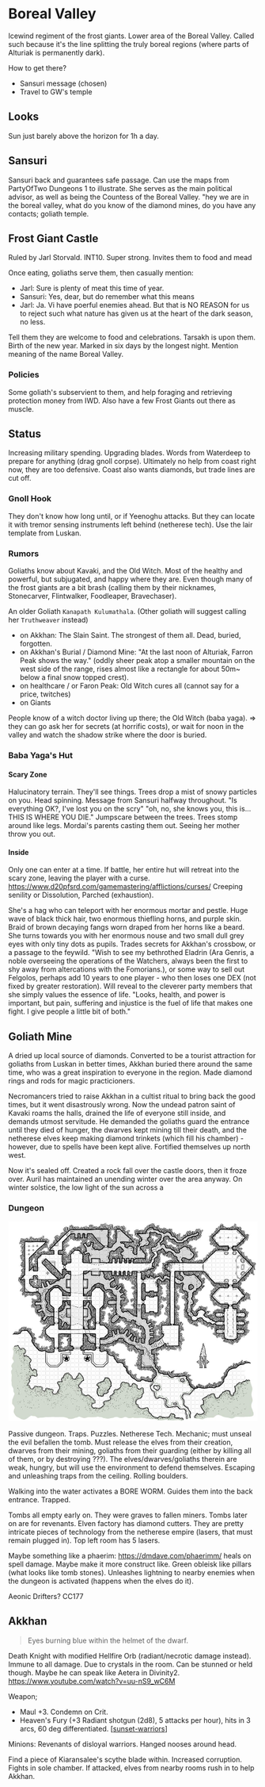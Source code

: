 # Boreal Valley
Icewind regiment of the frost giants. Lower area of the Boreal Valley.
Called such because it's the line splitting the truly boreal regions (where parts of Alturiak is permanently dark).

How to get there?
- Sansuri message (chosen)
- Travel to GW's temple

## Looks
Sun just barely above the horizon for 1h a day.

## Sansuri
Sansuri back and guarantees safe passage. Can use the maps from PartyOfTwo Dungeons 1 to illustrate. She serves as the main political advisor, as well as being the Countess of the Boreal Valley.
"hey we are in the boreal valley, what do you know of the diamond mines, do you have any contacts; goliath temple.

## Frost Giant Castle
Ruled by Jarl Storvald. INT10. Super strong.
Invites them to food and mead

Once eating, goliaths serve them, then casually mention:
- Jarl: Sure is plenty of meat this time of year.
- Sansuri: Yes, dear, but do remember what this means
- Jarl: Ja. Vi have poerful enemies ahead. But that is NO REASON for us to reject such what nature has given us at the heart of the dark season, no less.

Tell them they are welcome to food and celebrations. Tarsakh is upon them. Birth of the new year. Marked in six days by the longest night. Mention meaning of the name Boreal Valley.

### Policies
Some goliath's subservient to them, and help foraging and retrieving protection money from IWD. Also have a few Frost Giants out there as muscle.

## Status
Increasing military spending. Upgrading blades. Words from Waterdeep to prepare for anything (drag gnoll corpse).
Ultimately no help from coast right now, they are too defensive.
Coast also wants diamonds, but trade lines are cut off.

### Gnoll Hook
They don't know how long until, or if Yeenoghu attacks. But they can locate it with tremor sensing instruments left behind (netherese tech). Use the lair template from Luskan.

### Rumors
Goliaths know about Kavaki, and the Old Witch. Most of the healthy and powerful, but subjugated, and happy where they are. Even though many of the frost giants are a bit brash (calling them by their nicknames, Stonecarver, Flintwalker, Foodleaper, Bravechaser).

An older Goliath `Kanapath Kulumathala`. (Other goliath will suggest calling her `Truthweaver` instead)

- on Akkhan: The Slain Saint. The strongest of them all. Dead, buried, forgotten.
- on Akkhan's Burial / Diamond Mine: "At the last noon of Alturiak, Farron Peak shows the way." (oddly sheer peak atop a smaller mountain on the west side of the range, rises almost like a rectangle for about 50m~ below a final snow topped crest).
- on healthcare / or Faron Peak: Old Witch cures all (cannot say for a price, twitches)
- on Giants

People know of a witch doctor living up there; the Old Witch (baba yaga).
=> they can go ask her for secrets (at horrific costs), or wait for noon in the valley and watch the shadow strike where the door is buried.


### Baba Yaga's Hut
#### Scary Zone
Halucinatory terrain. They'll see things. Trees drop a mist of snowy particles on you. Head spinning. Message from Sansuri halfway throughout. "Is everything OK?, I've lost you on the scry"
    "oh, no, she knows you, this is... THIS IS WHERE YOU DIE."
Jumpscare between the trees. Trees stomp around like legs.
Mordai's parents casting them out. Seeing her mother throw you out.

#### Inside
Only one can enter at a time. If battle, her entire hut will retreat into the scary zone, leaving the player with a curse.
https://www.d20pfsrd.com/gamemastering/afflictions/curses/
Creeping senility or Dissolution, Parched (exhaustion).

She's a hag who can teleport with her enormous mortar and pestle.
Huge wave of black thick hair, two  enormous thiefling horns, and purple skin. Braid of brown decaying fangs worn draped from her horns like a beard. She turns towards you with her enormous nouse and two small dull grey eyes with only tiny dots as pupils.
Trades secrets for Akkhan's crossbow, or a passage to the feywild. "Wish to see my bethrothed Eladrin (Ara Genris, a noble overseeing the operations of the Watchers, always been the first to shy away from altercations with the Fomorians.), or some way to sell out Felgolos, perhaps add 10 years to one player - who then loses one DEX (not fixed by greater restoration).
Will reveal to the cleverer party members that she simply values the essence of life. "Looks, health, and power is important, but pain, suffering and injustice is the fuel of life that makes one fight. I give people a little bit of both."

## Goliath Mine
A dried up local source of diamonds. Converted to be a tourist attraction for goliaths from Luskan in better times, Akkhan buried there around the same time, who was a great inspiration to everyone in the region. Made diamond rings and rods for magic practicioners.

Necromancers tried to raise Akkhan in a cultist ritual to bring back the good times, but it went disastrously wrong. Now the undead patron saint of Kavaki roams the halls, drained the life of everyone still inside, and demands utmost servitude. He demanded the goliaths guard the entrance until they died of hunger, the dwarves kept mining till their death, and the netherese elves keep making diamond trinkets (which fill his chamber) - however, due to spells have been kept alive. Fortified themselves up north west.

Now it's sealed off. Created a rock fall over the castle doors, then it froze over. Auril has maintained an unending winter over the area anyway. On winter solstice, the low light of the sun across a

### Dungeon
![](boreal-mine.jpg)

Passive dungeon. Traps. Puzzles. Netherese Tech.
Mechanic; must unseal the evil befallen the tomb. Must release the elves from their creation, dwarves from their mining, goliaths from their guarding (either by killing all of them, or by destroying ???). The elves/dwarves/goliaths therein are weak, hungry, but will use the environment to defend themselves. Escaping and unleashing traps from the ceiling. Rolling boulders.

Walking into the water activates a BORE WORM. Guides them into the back entrance. Trapped.

Tombs all empty early on. They were graves to fallen miners. Tombs later on are for revenants.
Elven factory has diamond cutters. They are pretty intricate pieces of technology from the netherese empire (lasers, that must remain plugged in). Top left room has 5 lasers.

Maybe something like a phaerim: https://dmdave.com/phaerimm/
heals on spell damage. Maybe make it more construct like. Green obleisk like pillars (what looks like tomb stones). Unleashes lightning to nearby enemies when the dungeon is activated (happens when the elves do it).

Aeonic Drifters? CC177

## Akkhan
> Eyes burning blue within the helmet of the dwarf.

Death Knight with modified Hellfire Orb (radiant/necrotic damage instead).
Immune to all damage. Due to crystals in the room. Can be stunned or held though.
Maybe he can speak like Aetera in Divinity2.
https://www.youtube.com/watch?v=uu-nS9_wC6M

Weapon;
- Maul +3. Condemn on Crit.
- Heaven's Fury (+3 Radiant shotgun (2d8), 5 attacks per hour), hits in 3 arcs, 60 deg differentiated.
[[sunset-warriors]]

Minions: Revenants of disloyal warriors. Hanged nooses around head.

Find a piece of Kiaransalee's scythe blade within. Increased corruption.
Fights in sole chamber. If attacked, elves from nearby rooms rush in to help Akkhan.

[//begin]: # "Autogenerated link references for markdown compatibility"
[sunset-warriors]: ../npcs/sunset-warriors "Sunset Warriors"
[//end]: # "Autogenerated link references"
